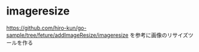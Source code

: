 # imageresize
https://github.com/hiro-kun/go-sample/tree/feture/addImageResize/imageresize を参考に画像のリサイズツールを作る

